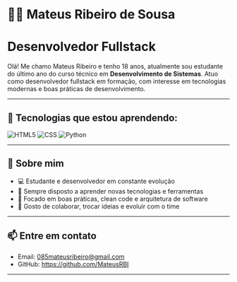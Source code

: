 # 👨‍💻 Mateus Ribeiro de Sousa

# Desenvolvedor Fullstack
Olá! Me chamo Mateus Ribeiro e tenho 18 anos, atualmente sou estudante do último ano do curso técnico em **Desenvolvimento de Sistemas**. Atuo como desenvolvedor fullstack em formação, com interesse em tecnologias modernas e boas práticas de desenvolvimento.

---

## 🚀 Tecnologias que estou aprendendo:

![HTML5](https://img.shields.io/badge/HTML5-e34c26?style=for-the-badge&logo=html5&logoColor=white)
![CSS](https://img.shields.io/badge/CSS3-264de4?style=for-the-badge&logo=css3&logoColor=white)
![Python](https://img.shields.io/badge/Python-3776AB?style=for-the-badge&logo=python&logoColor=white)

---

## 🚀 Sobre mim

- 💻 Estudante e desenvolvedor em constante evolução
- 🔄 Sempre disposto a aprender novas tecnologias e ferramentas
- 🧠 Focado em boas práticas, clean code e arquitetura de software
- 🤝 Gosto de colaborar, trocar ideias e evoluir com o time

---


## 📫 Entre em contato

- Email: 085mateusribeiro@gmail.com 
- GitHub: https://github.com/MateusRBI

---

